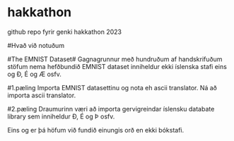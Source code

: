 # hakkathon
github repo fyrir genki hakkathon 2023


#Hvað við notuðum

#The EMNIST Dataset#
Gagnagrunnur með hundruðum af handskrifuðum stöfum nema hefðbundið EMNIST dataset inniheldur ekki íslenska stafi eins og Ð, É og Æ osfv. 

#1.pæling
Importa EMNIST datasettinu og nota eh ascii translator. Ná að importa ascii translator. 

#2.pæling
Draumurinn væri að importa gervigreindar íslensku databate library sem inniheldur Ð, É og Þ osfv. 

Eins og er þá höfum við fundið einungis orð en ekki bókstafi. 
